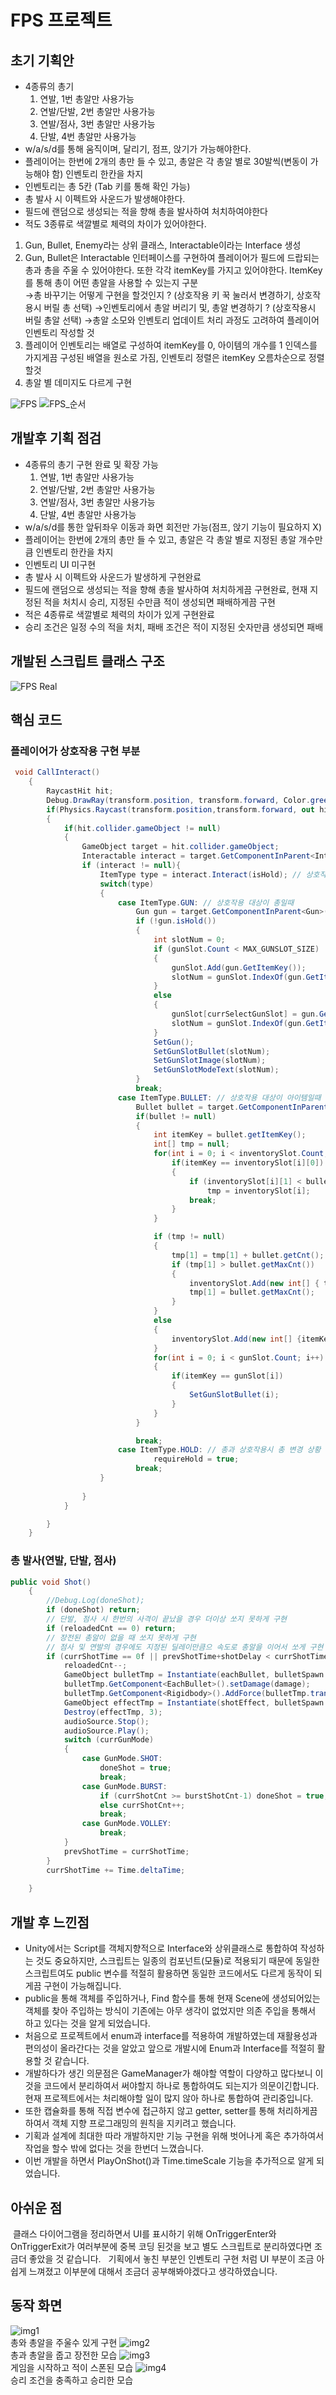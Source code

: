 # FPS 프로젝트 

## 초기 기획안
- 4종류의 총기
    1. 연발, 1번 총알만 사용가능
    2. 연발/단발, 2번 총알만 사용가능
    3. 연발/점사, 3번 총알만 사용가능
    4. 단발, 4번 총알만 사용가능
- w/a/s/d를 통해 움직이며, 달리기, 점프, 앉기가 가능해야한다.
- 플레이어는 한번에 2개의 총만 들 수 있고, 총알은 각 총알 별로 30발씩(변동이 가능해야 함) 인벤토리 한칸을 차지
- 인벤토리는 총 5칸 (Tab 키를 통해 확인 가능)
- 총 발사 시 이펙트와 사운드가 발생해야한다.
- 필드에 랜덤으로 생성되는 적을 향해 총을 발사하여 처치하여야한다
- 적도 3종류로 색깔별로 체력의 차이가 있어야한다.

1. Gun, Bullet, Enemy라는 상위 클래스, Interactable이라는 Interface 생성
2. Gun, Bullet은 Interactable 인터페이스를 구현하여 플레이어가 필드에 드랍되는 총과 총을 주울 수 있어야한다. 또한 각각 itemKey를 가지고 있어야한다. ItemKey를 통해 총이 어떤 총알을 사용할 수 있는지 구분<br/>
&rarr;총 바꾸기는 어떻게 구현을 할것인지 ? (상호작용 키 꾹 눌러서 변경하기, 상호작용시 버릴 총 선택)
&rarr;인벤토리에서 총알 버리기 및, 총알 변경하기 ? (상호작용시 버릴 총알 선택)
&rarr;총알 소모와 인벤토리 업데이트 처리 과정도 고려하여 플레이어 인벤토리 작성할 것
3. 플레이어 인벤토리는 배열로 구성하여 itemKey를 0, 아이템의 개수를 1 인덱스를 가지게끔 구성된 배열을 원소로 가짐, 인벤토리 정렬은 itemKey 오름차순으로 정렬할것
4. 총알 별 데미지도 다르게 구현

![FPS](https://github.com/user-attachments/assets/51ea3335-a30d-4464-9191-e3adafcbdfec)
![FPS_순서](https://github.com/user-attachments/assets/3fe07512-b542-4d86-8840-da32be0bf1c0)

## 개발후 기획 점검
- 4종류의 총기 구현 완료 및 확장 가능
    1. 연발, 1번 총알만 사용가능
    2. 연발/단발, 2번 총알만 사용가능
    3. 연발/점사, 3번 총알만 사용가능
    4. 단발, 4번 총알만 사용가능
- w/a/s/d를 통한 앞뒤좌우 이동과 화면 회전만 가능(점프, 앉기 기능이 필요하지 X)
- 플레이어는 한번에 2개의 총만 들 수 있고, 총알은 각 총알 별로 지정된 총알 개수만큼 인벤토리 한칸을 차지
- 인벤토리 UI 미구현
- 총 발사 시 이펙트와 사운드가 발생하게 구현완료
- 필드에 랜덤으로 생성되는 적을 향해 총을 발사하여 처치하게끔 구현완료, 현재 지정된 적을 처치시 승리, 지정된 수만큼 적이 생성되면 패배하게끔 구현
- 적은 4종류로 색깔별로 체력의 차이가 있게 구현완료
- 승리 조건은 일정 수의 적을 처치, 패배 조건은 적이 지정된 숫자만큼 생성되면 패배

## 개발된 스크립트 클래스 구조
![FPS Real](https://github.com/user-attachments/assets/2f50dec8-ea89-4d28-a26f-900f1c030c97)

## 핵심 코드
### 플레이어가 상호작용 구현 부분
```C#
 void CallInteract()
    {
        RaycastHit hit;
        Debug.DrawRay(transform.position, transform.forward, Color.green, 10f);
        if(Physics.Raycast(transform.position,transform.forward, out hit, 10f))
        {   
            if(hit.collider.gameObject != null)
            {
                GameObject target = hit.collider.gameObject;
                Interactable interact = target.GetComponentInParent<Interactable>();
                if (interact != null){
                    ItemType type = interact.Interact(isHold); // 상호작용 후 상호작용한 대상이 어떤 타입인지 받아옴
                    switch(type)
                    {
                        case ItemType.GUN: // 상호작용 대상이 총일때
                            Gun gun = target.GetComponentInParent<Gun>();
                            if (!gun.isHold())
                            {
                                int slotNum = 0;
                                if (gunSlot.Count < MAX_GUNSLOT_SIZE)
                                {
                                    gunSlot.Add(gun.GetItemKey());
                                    slotNum = gunSlot.IndexOf(gun.GetItemKey());
                                }
                                else
                                {
                                    gunSlot[currSelectGunSlot] = gun.GetItemKey();
                                    slotNum = gunSlot.IndexOf(gun.GetItemKey());
                                }
                                SetGun();
                                SetGunSlotBullet(slotNum);
                                SetGunSlotImage(slotNum);
                                SetGunSlotModeText(slotNum);
                            }
                            break;
                        case ItemType.BULLET: // 상호작용 대상이 아이템일때
                            Bullet bullet = target.GetComponentInParent<Bullet>();
                            if(bullet != null)
                            {
                                int itemKey = bullet.getItemKey();
                                int[] tmp = null;
                                for(int i = 0; i < inventorySlot.Count; i++) {
                                    if(itemKey == inventorySlot[i][0])
                                    {
                                        if (inventorySlot[i][1] < bullet.getMaxCnt())
                                            tmp = inventorySlot[i];
                                        break;
                                    }
                                }

                                if (tmp != null)
                                {
                                    tmp[1] = tmp[1] + bullet.getCnt();
                                    if (tmp[1] > bullet.getMaxCnt())
                                    {
                                        inventorySlot.Add(new int[] { tmp[0], tmp[1] - bullet.getMaxCnt() });
                                        tmp[1] = bullet.getMaxCnt();
                                    }
                                }
                                else
                                {
                                    inventorySlot.Add(new int[] {itemKey, bullet.getCnt() });
                                }
                                for(int i = 0; i < gunSlot.Count; i++)
                                {
                                    if(itemKey == gunSlot[i])
                                    {
                                        SetGunSlotBullet(i);
                                    }
                                }
                            }

                            break;
                        case ItemType.HOLD: // 총과 상호작용시 총 변경 상황
                                requireHold = true;
                            break;
                    }
                   
                }
            }

        }
    }

```
### 총 발사(연발, 단발, 점사)
```C#
public void Shot()
    {
        //Debug.Log(doneShot);
        if (doneShot) return; 
        // 단발, 점사 시 한번의 사격이 끝났을 경우 더이상 쏘지 못하게 구현
        if (reloadedCnt == 0) return;
        // 장전된 총알이 없을 때 쏘지 못하게 구현
        // 점사 및 연발의 경우에도 지정된 딜레이만큼으 속도로 총알을 이어서 쏘게 구현
        if (currShotTime == 0f || prevShotTime+shotDelay < currShotTime) {
            reloadedCnt--;
            GameObject bulletTmp = Instantiate(eachBullet, bulletSpawn.transform);
            bulletTmp.GetComponent<EachBullet>().setDamage(damage);
            bulletTmp.GetComponent<Rigidbody>().AddForce(bulletTmp.transform.forward * shotPow, ForceMode.Impulse);
            GameObject effectTmp = Instantiate(shotEffect, bulletSpawn.transform);
            Destroy(effectTmp, 3);
            audioSource.Stop();
            audioSource.Play();
            switch (currGunMode)
            {
                case GunMode.SHOT:
                    doneShot = true;
                    break;
                case GunMode.BURST:
                    if (currShotCnt >= burstShotCnt-1) doneShot = true;
                    else currShotCnt++;
                    break;
                case GunMode.VOLLEY:
                    break;
            }
            prevShotTime = currShotTime;
        }
        currShotTime += Time.deltaTime;
        
    }
```


## 개발 후 느낀점
- Unity에서는 Script를 객체지향적으로 Interface와 상위클래스로 통합하여 작성하는 것도 중요하지만, 스크립트는 일종의 컴포넌트(모듈)로 적용되기 때문에 동일한 스크립트여도 public 변수를 적절히 활용하면 동일한 코드에서도 다르게 동작이 되게끔 구현이 가능해집니다. 
- public을 통해 객체를 주입하거나, Find 함수를 통해 현재 Scene에 생성되어있는 객체를 찾아 주입하는 방식이 기존에는 아무 생각이 없었지만 의존 주입을 통해서 하고 있다는 것을 알게 되었습니다.
- 처음으로 프로젝트에서 enum과 interface를 적용하여 개발하였는데 재활용성과 편의성이 올라간다는 것을 알았고 앞으로 개발시에 Enum과 Interface를 적절히 활용할 것 같습니다.
- 개발하다가 생긴 의문점은 GameManager가 해야할 역할이 다양하고 많다보니 이것을 코드에서 분리하여서 써야할지 하나로 통합하여도 되는지가 의문이긴합니다. 현재 프로젝트에서는 처리해야할 일이 많지 않아 하나로 통합하여 관리중입니다.
- 또한 캡슐화를 통해 직접 변수에 접근하지 않고 getter, setter를 통해 처리하게끔하여서 객체 지향 프로그래밍의 원칙을 지키려고 했습니다.
- 기획과 설계에 최대한 따라 개발하지만 기능 구현을 위해 벗어나게 혹은 추가하여서 작업을 할수 밖에 없다는 것을 한번더 느꼈습니다.
- 이번 개발을 하면서 PlayOnShot()과 Time.timeScale 기능을 추가적으로 알게 되었습니다.

## 아쉬운 점
&nbsp;클래스 다이어그램을 정리하면서 UI를 표시하기 위해 OnTriggerEnter와 OnTriggerExit가 여러부분에 중복 코딩 된것을 보고 별도 스크립트로 분리하였다면 조금더 좋았을 것 같습니다.
&nbsp; 기획에서 놓친 부분인 인벤토리 구현 처럼 UI 부분이 조금 아쉽게 느껴졌고 이부분에 대해서 조금더 공부해봐야겠다고 생각하였습니다.

## 동작 화면
![img1](https://github.com/user-attachments/assets/3eb3e8cd-1d55-4b7e-bdbc-370f7d0d448b)<br/>
총와 총알을 주울수 있게 구현
![img2](https://github.com/user-attachments/assets/8f572785-84e0-41e2-8aba-375896d20402)<br/>
총과 총알을 줍고 장전한 모습
![img3](https://github.com/user-attachments/assets/8292e8a5-68c2-42a9-9984-2422a9c76dfa)<br/>
게임을 시작하고 적이 스폰된 모습
![img4](https://github.com/user-attachments/assets/fb7ff3f0-90db-463c-9aaa-b060ffaba5d4)<br/>
승리 조건을 충족하고 승리한 모습
